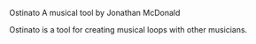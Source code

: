 Ostinato
A musical tool by Jonathan McDonald

Ostinato is a tool for creating musical loops with other musicians.
